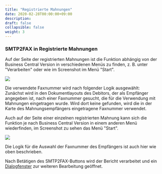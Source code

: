 ```yaml
---
title: "Registrierte Mahnungen"
date: 2020-02-28T00:00:00+09:00
description: 
draft: false
collapsible: false
weight: 3
---
```

### SMTP2FAX in Registrierte Mahnungen

Auf der Seite der registrierten Mahnungen ist die Funktion abhängig von der Business Central Version in verschiedenen Menüs zu finden, z. B. unter "Verarbeiten" oder wie im Screenshot im Menü "Start".

![](images/apps/smtp2fax/SMTP2FAX_regMahnungen.png)

Die verwendete Faxnummer wird nach folgender Logik ausgewählt:
Zunächst wird in den Dokumentlayouts des Debitors, der als Empfänger angegeben ist, nach einer Faxnummer gesucht, die für die Verwendung mit Mahnungen eingetragen wurde.
Wird dort keine gefunden, wird die in der Karte des Mahnungsempfängers eingetragene Faxnummer verwendet.

Auch auf der Seite einer einzelnen registrierten Mahnung kann sich die Funktion je nach Business Central Version in einem anderen Menü wiederfinden, im Screenshot zu sehen das Menü "Start".

![](images/apps/smtp2fax/SMTP2FAX_regMahnung.png)

Die Logik für die Auswahl der Faxnummer des Empfängers ist auch hier wie oben beschrieben.

Nach Betätigen des SMTP2FAX-Buttons wird der Bericht verarbeitet und ein [Dialogfenster](de-de/apps/smtp2fax/working-with-smtp2fax/smtp2faxdialog/) zur weiteren Bearbeitung geöffnet.